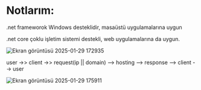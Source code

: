 # Notlarım:

.net frameworok Windows desteklidir, masaüstü uygulamalarına uygun

.net core çoklu işletim sistemi destekli, web uygulamalarına da uygun.


![Ekran görüntüsü 2025-01-29 172935](https://github.com/user-attachments/assets/026db42b-8027-4dc7-9a43-b13fe80822d6)

user ->> client ->> request(ip || domain) --> hosting --> response --> client --> user

![Ekran görüntüsü 2025-01-29 175911](https://github.com/user-attachments/assets/62a7955e-20e6-4d0a-b0a8-3289bf6c91e1)
